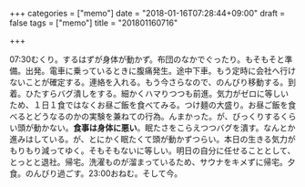 +++
categories = ["memo"]
date = "2018-01-16T07:28:44+09:00"
draft = false
tags = ["memo"]
title = "201801160716"

+++

07:30むくり。するはずが身体が動かず。布団のなかでぐったり。もそもそと準備。出発。電車に乗っているときに腹痛発生。途中下車。もう定時に会社へ行けないことが確定する。連絡を入れる。もう今さらなので、のんびり移動する。到着。ひたすらバグ潰しをする。細かくハマりつつも前進。気力がゼロに等しいため、１日１食ではなくお昼ご飯を食べてみる。つけ麺の大盛り。お昼ご飯を食べるとどうなるのかの実験を兼ねての行為。んまかった。が、びっくりするくらい頭が動かない。**食事は身体に悪い**。眠たさをこらえつつバグを潰す。なんとか進みはしている。が、とにかく眠たくて頭が動かずつらい。本日の生きる気力がもりもり減ってゆく。そもそもないに等しい。明日の自分に任せることとして、とっとと退社。帰宅。洗濯ものが溜まっているため、サウナをキメずに帰宅。夕食。のんびり過ごす。23:00おねむ。そして今。

